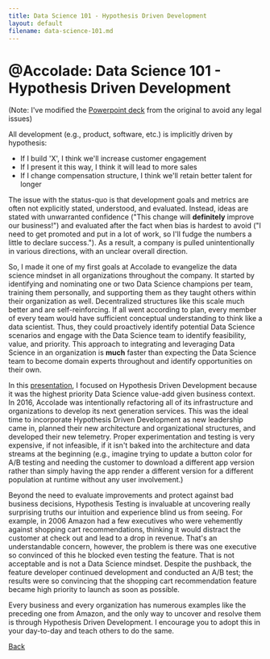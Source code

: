 ```yaml
---
title: Data Science 101 - Hypothesis Driven Development
layout: default
filename: data-science-101.md
--- 
```


# @Accolade: Data Science 101 - Hypothesis Driven Development

(Note: I've modified the [Powerpoint deck](https://github.com/RicardoFrankBarrera/Data-Science-Portfolio/blob/main/Presentations/Data%20Science%20101%20Series%20-%20Hypothesis%20Testing.pptx?raw=true) from the original to avoid any legal issues)

All development (e.g., product, software, etc.) is implicitly driven by hypothesis:

* If I build 'X', I think we'll increase customer engagement
* If I present it this way, I think it will lead to more sales
* If I change compensation structure, I think we'll retain better talent for longer

The issue with the status-quo is that development goals and metrics are often not explicitly stated, understood, and evaluated. Instead, ideas are stated with unwarranted confidence ("This change will **definitely** improve our business!") and evaluated after the fact when bias is hardest to avoid ("I need to get promoted and put in a lot of work, so I'll fudge the numbers a little to declare success."). As a result, a company is pulled unintentionally in various directions, with an unclear overall direction.

So, I made it one of my first goals at Accolade to evangelize the data science mindset in all organizations throughout the company. It started by identifying and nominating one or two Data Science champions per team, training them personally, and supporting them as they taught others within their organization as well. Decentralized structures like this scale much better and are self-reinforcing. If all went according to plan, every member of every team would have sufficient conceptual understanding to think like a data scientist. Thus, they could proactively identify potential Data Science scenarios and engage with the Data Science team to identify feasibility, value, and priority. This approach to integrating and leveraging Data Science in an organization is **much** faster than expecting the Data Science team to become domain experts throughout and identify opportunities on their own.

In this [presentation](https://github.com/RicardoFrankBarrera/Data-Science-Portfolio/blob/main/Presentations/Data%20Science%20101%20Series%20-%20Hypothesis%20Testing.pptx?raw=true), I focused on Hypothesis Driven Development because it was the highest priority Data Science value-add given business context. In 2016, Accolade was intentionally refactoring all of its infrastructure and organizations to develop its next generation services. This was the ideal time to incorporate Hypothesis Driven Development as new leadership came in, planned their new architecture and organizational structures, and developed their new telemetry. Proper experimentation and testing is very expensive, if not infeasible, if it isn't baked into the architecture and data streams at the beginning (e.g., imagine trying to update a button color for A/B testing and needing the customer to download a different app version rather than simply having the app render a different version for a different population at runtime without any user involvement.)

Beyond the need to evaluate improvements and protect against bad business decisions, Hypothesis Testing is invaluable at uncovering really surprising truths our intuition and experience blind us from seeing. For example, in 2006 Amazon had a few executives who were vehemently against shopping cart recommendations, thinking it would distract the customer at check out and lead to a drop in revenue. That's an understandable concern, however, the problem is there was one executive so convinced of this he blocked even testing the feature. That is not acceptable and is not a Data Science mindset. Despite the pushback, the feature developer continued development and conducted an A/B test; the results were so convincing that the shopping cart recommendation feature became high priority to launch as soon as possible.

Every business and every organization has numerous examples like the preceding one from Amazon, and the only way to uncover and resolve them is through Hypothesis Driven Development. I encourage you to adopt this in your day-to-day and teach others to do the same.

[Back](./)
